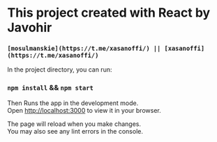 # This project created with React by Javohir

### `[mosulmanskie](https://t.me/xasanoffi/) || [xasanoffi](https://t.me/xasanoffi/)`

In the project directory, you can run:

### `npm install` && `npm start`

Then Runs the app in the development mode.\
Open [http://localhost:3000](http://localhost:3000) to view it in your browser.

The page will reload when you make changes.\
You may also see any lint errors in the console.
